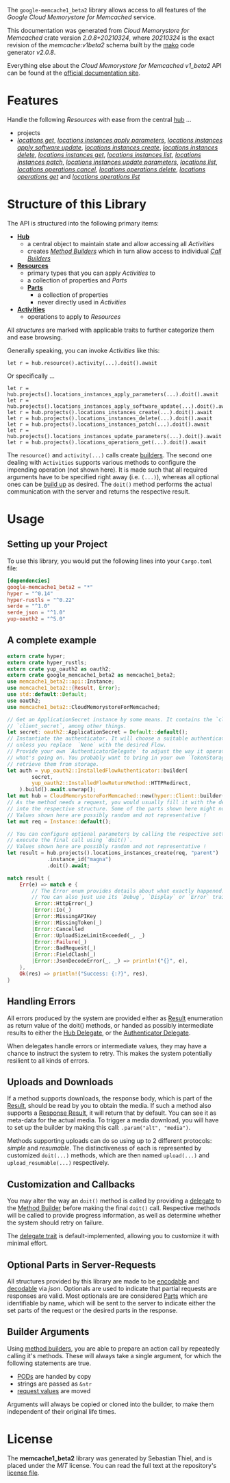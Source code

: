 <!---
DO NOT EDIT !
This file was generated automatically from 'src/mako/api/README.md.mako'
DO NOT EDIT !
-->
The `google-memcache1_beta2` library allows access to all features of the *Google Cloud Memorystore for Memcached* service.

This documentation was generated from *Cloud Memorystore for Memcached* crate version *2.0.8+20210324*, where *20210324* is the exact revision of the *memcache:v1beta2* schema built by the [mako](http://www.makotemplates.org/) code generator *v2.0.8*.

Everything else about the *Cloud Memorystore for Memcached* *v1_beta2* API can be found at the
[official documentation site](https://cloud.google.com/memorystore/).
# Features

Handle the following *Resources* with ease from the central [hub](https://docs.rs/google-memcache1_beta2/2.0.8+20210324/google_memcache1_beta2/CloudMemorystoreForMemcached) ... 

* projects
 * [*locations get*](https://docs.rs/google-memcache1_beta2/2.0.8+20210324/google_memcache1_beta2/api::ProjectLocationGetCall), [*locations instances apply parameters*](https://docs.rs/google-memcache1_beta2/2.0.8+20210324/google_memcache1_beta2/api::ProjectLocationInstanceApplyParameterCall), [*locations instances apply software update*](https://docs.rs/google-memcache1_beta2/2.0.8+20210324/google_memcache1_beta2/api::ProjectLocationInstanceApplySoftwareUpdateCall), [*locations instances create*](https://docs.rs/google-memcache1_beta2/2.0.8+20210324/google_memcache1_beta2/api::ProjectLocationInstanceCreateCall), [*locations instances delete*](https://docs.rs/google-memcache1_beta2/2.0.8+20210324/google_memcache1_beta2/api::ProjectLocationInstanceDeleteCall), [*locations instances get*](https://docs.rs/google-memcache1_beta2/2.0.8+20210324/google_memcache1_beta2/api::ProjectLocationInstanceGetCall), [*locations instances list*](https://docs.rs/google-memcache1_beta2/2.0.8+20210324/google_memcache1_beta2/api::ProjectLocationInstanceListCall), [*locations instances patch*](https://docs.rs/google-memcache1_beta2/2.0.8+20210324/google_memcache1_beta2/api::ProjectLocationInstancePatchCall), [*locations instances update parameters*](https://docs.rs/google-memcache1_beta2/2.0.8+20210324/google_memcache1_beta2/api::ProjectLocationInstanceUpdateParameterCall), [*locations list*](https://docs.rs/google-memcache1_beta2/2.0.8+20210324/google_memcache1_beta2/api::ProjectLocationListCall), [*locations operations cancel*](https://docs.rs/google-memcache1_beta2/2.0.8+20210324/google_memcache1_beta2/api::ProjectLocationOperationCancelCall), [*locations operations delete*](https://docs.rs/google-memcache1_beta2/2.0.8+20210324/google_memcache1_beta2/api::ProjectLocationOperationDeleteCall), [*locations operations get*](https://docs.rs/google-memcache1_beta2/2.0.8+20210324/google_memcache1_beta2/api::ProjectLocationOperationGetCall) and [*locations operations list*](https://docs.rs/google-memcache1_beta2/2.0.8+20210324/google_memcache1_beta2/api::ProjectLocationOperationListCall)




# Structure of this Library

The API is structured into the following primary items:

* **[Hub](https://docs.rs/google-memcache1_beta2/2.0.8+20210324/google_memcache1_beta2/CloudMemorystoreForMemcached)**
    * a central object to maintain state and allow accessing all *Activities*
    * creates [*Method Builders*](https://docs.rs/google-memcache1_beta2/2.0.8+20210324/google_memcache1_beta2/client::MethodsBuilder) which in turn
      allow access to individual [*Call Builders*](https://docs.rs/google-memcache1_beta2/2.0.8+20210324/google_memcache1_beta2/client::CallBuilder)
* **[Resources](https://docs.rs/google-memcache1_beta2/2.0.8+20210324/google_memcache1_beta2/client::Resource)**
    * primary types that you can apply *Activities* to
    * a collection of properties and *Parts*
    * **[Parts](https://docs.rs/google-memcache1_beta2/2.0.8+20210324/google_memcache1_beta2/client::Part)**
        * a collection of properties
        * never directly used in *Activities*
* **[Activities](https://docs.rs/google-memcache1_beta2/2.0.8+20210324/google_memcache1_beta2/client::CallBuilder)**
    * operations to apply to *Resources*

All *structures* are marked with applicable traits to further categorize them and ease browsing.

Generally speaking, you can invoke *Activities* like this:

```Rust,ignore
let r = hub.resource().activity(...).doit().await
```

Or specifically ...

```ignore
let r = hub.projects().locations_instances_apply_parameters(...).doit().await
let r = hub.projects().locations_instances_apply_software_update(...).doit().await
let r = hub.projects().locations_instances_create(...).doit().await
let r = hub.projects().locations_instances_delete(...).doit().await
let r = hub.projects().locations_instances_patch(...).doit().await
let r = hub.projects().locations_instances_update_parameters(...).doit().await
let r = hub.projects().locations_operations_get(...).doit().await
```

The `resource()` and `activity(...)` calls create [builders][builder-pattern]. The second one dealing with `Activities` 
supports various methods to configure the impending operation (not shown here). It is made such that all required arguments have to be 
specified right away (i.e. `(...)`), whereas all optional ones can be [build up][builder-pattern] as desired.
The `doit()` method performs the actual communication with the server and returns the respective result.

# Usage

## Setting up your Project

To use this library, you would put the following lines into your `Cargo.toml` file:

```toml
[dependencies]
google-memcache1_beta2 = "*"
hyper = "^0.14"
hyper-rustls = "^0.22"
serde = "^1.0"
serde_json = "^1.0"
yup-oauth2 = "^5.0"
```

## A complete example

```Rust
extern crate hyper;
extern crate hyper_rustls;
extern crate yup_oauth2 as oauth2;
extern crate google_memcache1_beta2 as memcache1_beta2;
use memcache1_beta2::api::Instance;
use memcache1_beta2::{Result, Error};
use std::default::Default;
use oauth2;
use memcache1_beta2::CloudMemorystoreForMemcached;

// Get an ApplicationSecret instance by some means. It contains the `client_id` and 
// `client_secret`, among other things.
let secret: oauth2::ApplicationSecret = Default::default();
// Instantiate the authenticator. It will choose a suitable authentication flow for you, 
// unless you replace  `None` with the desired Flow.
// Provide your own `AuthenticatorDelegate` to adjust the way it operates and get feedback about 
// what's going on. You probably want to bring in your own `TokenStorage` to persist tokens and
// retrieve them from storage.
let auth = yup_oauth2::InstalledFlowAuthenticator::builder(
        secret,
        yup_oauth2::InstalledFlowReturnMethod::HTTPRedirect,
    ).build().await.unwrap();
let mut hub = CloudMemorystoreForMemcached::new(hyper::Client::builder().build(hyper_rustls::HttpsConnector::with_native_roots()), auth);
// As the method needs a request, you would usually fill it with the desired information
// into the respective structure. Some of the parts shown here might not be applicable !
// Values shown here are possibly random and not representative !
let mut req = Instance::default();

// You can configure optional parameters by calling the respective setters at will, and
// execute the final call using `doit()`.
// Values shown here are possibly random and not representative !
let result = hub.projects().locations_instances_create(req, "parent")
             .instance_id("magna")
             .doit().await;

match result {
    Err(e) => match e {
        // The Error enum provides details about what exactly happened.
        // You can also just use its `Debug`, `Display` or `Error` traits
         Error::HttpError(_)
        |Error::Io(_)
        |Error::MissingAPIKey
        |Error::MissingToken(_)
        |Error::Cancelled
        |Error::UploadSizeLimitExceeded(_, _)
        |Error::Failure(_)
        |Error::BadRequest(_)
        |Error::FieldClash(_)
        |Error::JsonDecodeError(_, _) => println!("{}", e),
    },
    Ok(res) => println!("Success: {:?}", res),
}

```
## Handling Errors

All errors produced by the system are provided either as [Result](https://docs.rs/google-memcache1_beta2/2.0.8+20210324/google_memcache1_beta2/client::Result) enumeration as return value of
the doit() methods, or handed as possibly intermediate results to either the 
[Hub Delegate](https://docs.rs/google-memcache1_beta2/2.0.8+20210324/google_memcache1_beta2/client::Delegate), or the [Authenticator Delegate](https://docs.rs/yup-oauth2/*/yup_oauth2/trait.AuthenticatorDelegate.html).

When delegates handle errors or intermediate values, they may have a chance to instruct the system to retry. This 
makes the system potentially resilient to all kinds of errors.

## Uploads and Downloads
If a method supports downloads, the response body, which is part of the [Result](https://docs.rs/google-memcache1_beta2/2.0.8+20210324/google_memcache1_beta2/client::Result), should be
read by you to obtain the media.
If such a method also supports a [Response Result](https://docs.rs/google-memcache1_beta2/2.0.8+20210324/google_memcache1_beta2/client::ResponseResult), it will return that by default.
You can see it as meta-data for the actual media. To trigger a media download, you will have to set up the builder by making
this call: `.param("alt", "media")`.

Methods supporting uploads can do so using up to 2 different protocols: 
*simple* and *resumable*. The distinctiveness of each is represented by customized 
`doit(...)` methods, which are then named `upload(...)` and `upload_resumable(...)` respectively.

## Customization and Callbacks

You may alter the way an `doit()` method is called by providing a [delegate](https://docs.rs/google-memcache1_beta2/2.0.8+20210324/google_memcache1_beta2/client::Delegate) to the 
[Method Builder](https://docs.rs/google-memcache1_beta2/2.0.8+20210324/google_memcache1_beta2/client::CallBuilder) before making the final `doit()` call. 
Respective methods will be called to provide progress information, as well as determine whether the system should 
retry on failure.

The [delegate trait](https://docs.rs/google-memcache1_beta2/2.0.8+20210324/google_memcache1_beta2/client::Delegate) is default-implemented, allowing you to customize it with minimal effort.

## Optional Parts in Server-Requests

All structures provided by this library are made to be [encodable](https://docs.rs/google-memcache1_beta2/2.0.8+20210324/google_memcache1_beta2/client::RequestValue) and 
[decodable](https://docs.rs/google-memcache1_beta2/2.0.8+20210324/google_memcache1_beta2/client::ResponseResult) via *json*. Optionals are used to indicate that partial requests are responses 
are valid.
Most optionals are are considered [Parts](https://docs.rs/google-memcache1_beta2/2.0.8+20210324/google_memcache1_beta2/client::Part) which are identifiable by name, which will be sent to 
the server to indicate either the set parts of the request or the desired parts in the response.

## Builder Arguments

Using [method builders](https://docs.rs/google-memcache1_beta2/2.0.8+20210324/google_memcache1_beta2/client::CallBuilder), you are able to prepare an action call by repeatedly calling it's methods.
These will always take a single argument, for which the following statements are true.

* [PODs][wiki-pod] are handed by copy
* strings are passed as `&str`
* [request values](https://docs.rs/google-memcache1_beta2/2.0.8+20210324/google_memcache1_beta2/client::RequestValue) are moved

Arguments will always be copied or cloned into the builder, to make them independent of their original life times.

[wiki-pod]: http://en.wikipedia.org/wiki/Plain_old_data_structure
[builder-pattern]: http://en.wikipedia.org/wiki/Builder_pattern
[google-go-api]: https://github.com/google/google-api-go-client

# License
The **memcache1_beta2** library was generated by Sebastian Thiel, and is placed 
under the *MIT* license.
You can read the full text at the repository's [license file][repo-license].

[repo-license]: https://github.com/Byron/google-apis-rsblob/main/LICENSE.md
